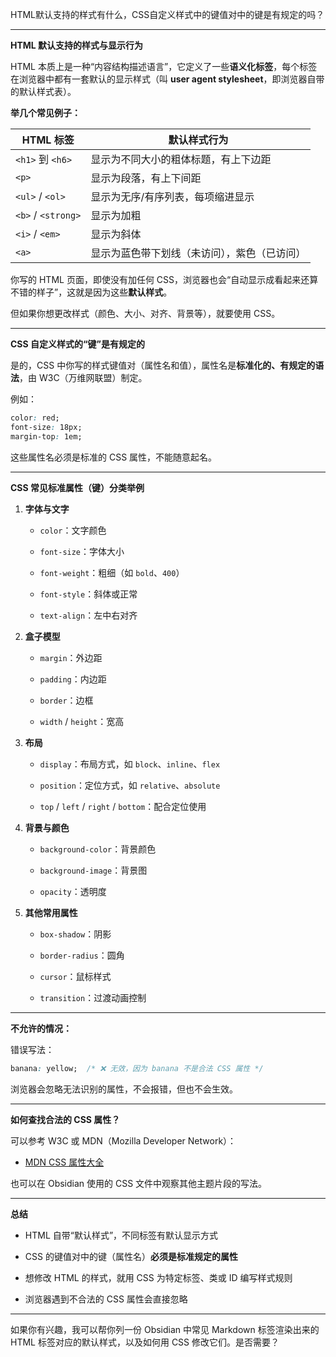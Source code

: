 HTML默认支持的样式有什么，CSS自定义样式中的键值对中的键是有规定的吗？

---

**HTML 默认支持的样式与显示行为**

HTML 本质上是一种“内容结构描述语言”，它定义了一些**语义化标签**，每个标签在浏览器中都有一套默认的显示样式（叫 **user agent stylesheet**，即浏览器自带的默认样式表）。

**举几个常见例子：**

|HTML 标签|默认样式行为|
|---|---|
|`<h1>` 到 `<h6>`|显示为不同大小的粗体标题，有上下边距|
|`<p>`|显示为段落，有上下间距|
|`<ul>` / `<ol>`|显示为无序/有序列表，每项缩进显示|
|`<b>` / `<strong>`|显示为加粗|
|`<i>` / `<em>`|显示为斜体|
|`<a>`|显示为蓝色带下划线（未访问），紫色（已访问）|

你写的 HTML 页面，即使没有加任何 CSS，浏览器也会“自动显示成看起来还算不错的样子”，这就是因为这些**默认样式**。

但如果你想更改样式（颜色、大小、对齐、背景等），就要使用 CSS。

---

**CSS 自定义样式的“键”是有规定的**

是的，CSS 中你写的样式键值对（属性名和值），属性名是**标准化的、有规定的语法**，由 W3C（万维网联盟）制定。

例如：

```css
color: red;
font-size: 18px;
margin-top: 1em;
```

这些属性名必须是标准的 CSS 属性，不能随意起名。

---

**CSS 常见标准属性（键）分类举例**

1. **字体与文字**
    
    - `color`：文字颜色
        
    - `font-size`：字体大小
        
    - `font-weight`：粗细（如 `bold`、`400`）
        
    - `font-style`：斜体或正常
        
    - `text-align`：左中右对齐
        
2. **盒子模型**
    
    - `margin`：外边距
        
    - `padding`：内边距
        
    - `border`：边框
        
    - `width` / `height`：宽高
        
3. **布局**
    
    - `display`：布局方式，如 `block`、`inline`、`flex`
        
    - `position`：定位方式，如 `relative`、`absolute`
        
    - `top` / `left` / `right` / `bottom`：配合定位使用
        
4. **背景与颜色**
    
    - `background-color`：背景颜色
        
    - `background-image`：背景图
        
    - `opacity`：透明度
        
5. **其他常用属性**
    
    - `box-shadow`：阴影
        
    - `border-radius`：圆角
        
    - `cursor`：鼠标样式
        
    - `transition`：过渡动画控制
        

---

**不允许的情况：**

错误写法：

```css
banana: yellow;  /* ❌ 无效，因为 banana 不是合法 CSS 属性 */
```

浏览器会忽略无法识别的属性，不会报错，但也不会生效。

---

**如何查找合法的 CSS 属性？**

可以参考 W3C 或 MDN（Mozilla Developer Network）：

- [MDN CSS 属性大全](https://developer.mozilla.org/zh-CN/docs/Web/CSS/Reference)
    

也可以在 Obsidian 使用的 CSS 文件中观察其他主题片段的写法。

---

**总结**

- HTML 自带“默认样式”，不同标签有默认显示方式
    
- CSS 的键值对中的键（属性名）**必须是标准规定的属性**
    
- 想修改 HTML 的样式，就用 CSS 为特定标签、类或 ID 编写样式规则
    
- 浏览器遇到不合法的 CSS 属性会直接忽略
    

---

如果你有兴趣，我可以帮你列一份 Obsidian 中常见 Markdown 标签渲染出来的 HTML 标签对应的默认样式，以及如何用 CSS 修改它们。是否需要？